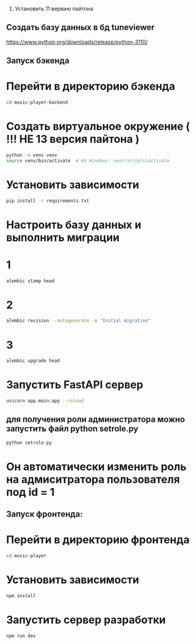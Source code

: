 1. Установить 11 вервию пайтона

## Cоздать базу данных в бд tuneviewer



https://www.python.org/downloads/release/python-3110/

## Запуск бэкенда

# Перейти в директорию бэкенда
```bash
cd music-player-backend
```

# Создать виртуальное окружение ( !!! НЕ 13 версия пайтона )
```bash
python -m venv venv
source venv/bin/activate  # На Windows: venv\Scripts\activate
```

# Установить зависимости
```bash
pip install -r requirements.txt
```

# Настроить базу данных и выполнить миграции

# 1
```bash
alembic stamp head
```

# 2
```bash
alembic revision --autogenerate -m "Initial migration"
```

# 3
```bash
alembic upgrade head
```

# Запустить FastAPI сервер
```bash
uvicorn app.main:app --reload
```


## для получения роли администратора можно запустить файл python setrole.py
```bash
python setrole.py
```
# Он автоматически изменить роль на адмиситратора пользователя под id = 1

## Запуск фронтенда:
# Перейти в директорию фронтенда
```bash
cd music-player
```

# Установить зависимости
```bash
npm install
```

# Запустить сервер разработки
```bash
npm run dev
```